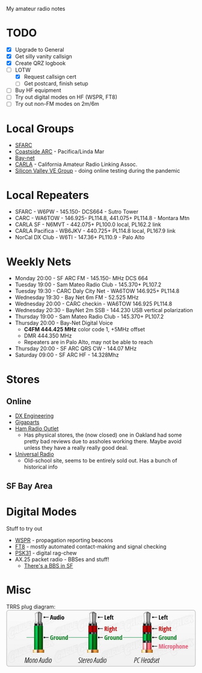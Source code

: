 My amateur radio notes

# TODO
- [x] Upgrade to General
- [x] Get silly vanity callsign
- [x] Create QRZ logbook
- [ ] LOTW
	- [x] Request callsign cert
	- [ ] Get postcard, finish setup
- [ ] Buy HF equipment
- [ ] Try out digital modes on HF (WSPR, FT8)
- [ ] Try out non-FM modes on 2m/6m

# Local Groups
- [SFARC](https://www.sfarc.org/)
- [Coastside ARC](https://www.coastsidearc.org) - Pacifica/Linda Mar
- [Bay-net](https://www.bay-net.org/)
- [CARLA](http://www.carlaradio.net/) - California Amateur Radio Linking Assoc.
- [Silicon Valley VE Group](http://www.svve.org/) - doing online testing during the pandemic

# Local Repeaters
- SFARC - W6PW - 145.150- DCS664 - Sutro Tower
- CARC - WA6TOW - 146.925- PL114.8, 441.075+ PL114.8 - Montara Mtn
- CARLA SF - N6MVT - 442.075+ PL100.0 local, PL162.2 link
- CARLA Pacifica - WB6JKV - 440.725+ PL114.8 local, PL167.9 link
- NorCal DX Club - W6TI - 147.36+ PL110.9 - Palo Alto

# Weekly Nets
- Monday 20:00 - SF ARC FM - 145.150- MHz DCS 664
- Tuesday 19:00 - Sam Mateo Radio Club - 145.370+ PL107.2
- Tuesday 19:30 - CARC Daly City Net - WA6TOW 146.925+ PL114.8
- Wednesday 19:30 - Bay Net 6m FM - 52.525 MHz
- Wednesday 20:00 - CARC checkin - WA6TOW 146.925 PL114.8
- Wednesday 20:30 - BayNet 2m SSB - 144.230 USB vertical polarization
- Thursday 19:00 - Sam Mateo Radio Club - 145.370+ PL107.2
- Thursday 20:00 - Bay-Net Digital Voice
	- **C4FM 444.425 MHz** color code 1, +5MHz offset
	- DMR 444.350 MHz
	- Repeaters are in Palo Alto, may not be able to reach
- Thursday 20:00 - SF ARC QRS CW - 144.07 MHz
- Saturday 09:00 - SF ARC HF - 14.328Mhz


# Stores
## Online
- [DX Engineering](https://www.dxengineering.com/)
- [Gigaparts](https://www.gigaparts.com/)
- [Ham Radio Outlet](https://www.hamradio.com/)
	- Has physical stores, the (now closed) one in Oakland had some pretty bad reviews due to assholes working there. Maybe avoid unless they have a really really good deal.
- [Universal Radio](https://www.universal-radio.com/)
	- Old-school site, seems to be entirely sold out. Has a bunch of historical info

## SF Bay Area


# Digital Modes
Stuff to try out

- [WSPR](http://www.wsprnet.org/drupal/) - propagation reporting beacons
- [FT8](https://www.sigidwiki.com/wiki/FT8) - mostly automated contact-making and signal checking
- [PSK31](https://www.qsl.net/sv1grb/psk31.htm) - digital rag-chew
- AX.25 packet radio - BBSes and stuff!
	- [There's a BBS in SF](https://www.reddit.com/r/amateurradio/comments/cuxso3/packet_radio_bbs_in_san_francisco_still_operating/)



# Misc
TRRS plug diagram:
![](/img/trrs-diagram.jpg)
